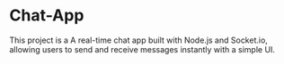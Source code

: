 # Chat-App
This project is a A real-time chat app built with Node.js and Socket.io, allowing users to send and receive messages instantly with a simple UI.

